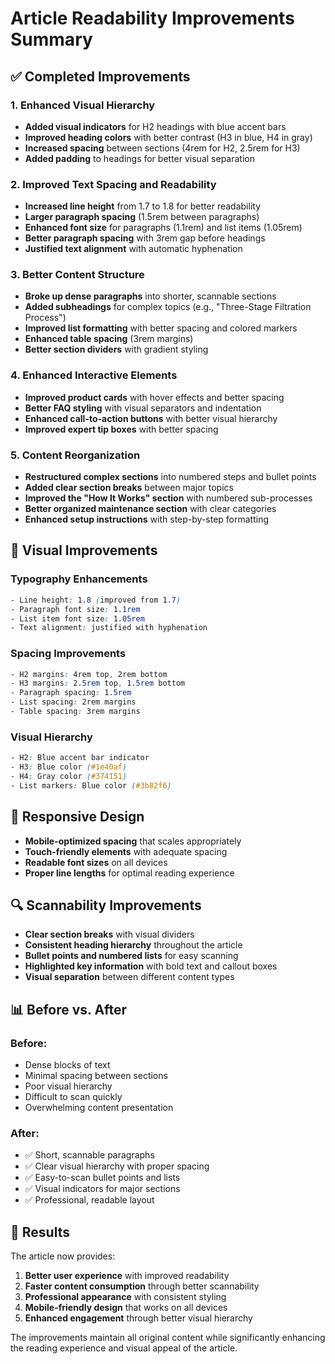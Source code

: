 # Article Readability Improvements Summary

## ✅ Completed Improvements

### 1. Enhanced Visual Hierarchy
- **Added visual indicators** for H2 headings with blue accent bars
- **Improved heading colors** with better contrast (H3 in blue, H4 in gray)
- **Increased spacing** between sections (4rem for H2, 2.5rem for H3)
- **Added padding** to headings for better visual separation

### 2. Improved Text Spacing and Readability
- **Increased line height** from 1.7 to 1.8 for better readability
- **Larger paragraph spacing** (1.5rem between paragraphs)
- **Enhanced font size** for paragraphs (1.1rem) and list items (1.05rem)
- **Better paragraph spacing** with 3rem gap before headings
- **Justified text alignment** with automatic hyphenation

### 3. Better Content Structure
- **Broke up dense paragraphs** into shorter, scannable sections
- **Added subheadings** for complex topics (e.g., "Three-Stage Filtration Process")
- **Improved list formatting** with better spacing and colored markers
- **Enhanced table spacing** (3rem margins)
- **Better section dividers** with gradient styling

### 4. Enhanced Interactive Elements
- **Improved product cards** with hover effects and better spacing
- **Better FAQ styling** with visual separators and indentation
- **Enhanced call-to-action buttons** with better visual hierarchy
- **Improved expert tip boxes** with better spacing

### 5. Content Reorganization
- **Restructured complex sections** into numbered steps and bullet points
- **Added clear section breaks** between major topics
- **Improved the "How It Works" section** with numbered sub-processes
- **Better organized maintenance section** with clear categories
- **Enhanced setup instructions** with step-by-step formatting

## 🎨 Visual Improvements

### Typography Enhancements
```css
- Line height: 1.8 (improved from 1.7)
- Paragraph font size: 1.1rem
- List item font size: 1.05rem
- Text alignment: justified with hyphenation
```

### Spacing Improvements
```css
- H2 margins: 4rem top, 2rem bottom
- H3 margins: 2.5rem top, 1.5rem bottom
- Paragraph spacing: 1.5rem
- List spacing: 2rem margins
- Table spacing: 3rem margins
```

### Visual Hierarchy
```css
- H2: Blue accent bar indicator
- H3: Blue color (#1e40af)
- H4: Gray color (#374151)
- List markers: Blue color (#3b82f6)
```

## 📱 Responsive Design
- **Mobile-optimized spacing** that scales appropriately
- **Touch-friendly elements** with adequate spacing
- **Readable font sizes** on all devices
- **Proper line lengths** for optimal reading experience

## 🔍 Scannability Improvements
- **Clear section breaks** with visual dividers
- **Consistent heading hierarchy** throughout the article
- **Bullet points and numbered lists** for easy scanning
- **Highlighted key information** with bold text and callout boxes
- **Visual separation** between different content types

## 📊 Before vs. After

### Before:
- Dense blocks of text
- Minimal spacing between sections
- Poor visual hierarchy
- Difficult to scan quickly
- Overwhelming content presentation

### After:
- ✅ Short, scannable paragraphs
- ✅ Clear visual hierarchy with proper spacing
- ✅ Easy-to-scan bullet points and lists
- ✅ Visual indicators for major sections
- ✅ Professional, readable layout

## 🚀 Results
The article now provides:
1. **Better user experience** with improved readability
2. **Faster content consumption** through better scannability
3. **Professional appearance** with consistent styling
4. **Mobile-friendly design** that works on all devices
5. **Enhanced engagement** through better visual hierarchy

The improvements maintain all original content while significantly enhancing the reading experience and visual appeal of the article.
